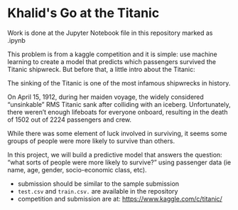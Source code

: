 # Khalid's Go at the Titanic

Work is done at the Jupyter Notebook file in this repository marked as .ipynb

This problem is from a kaggle competition and it is simple: use machine learning to create a model that predicts which passengers survived the Titanic shipwreck. But before that, a little intro about the Titanic:

The sinking of the Titanic is one of the most infamous shipwrecks in history.

On April 15, 1912, during her maiden voyage, the widely considered “unsinkable” RMS Titanic sank after colliding with an iceberg. Unfortunately, there weren’t enough lifeboats for everyone onboard, resulting in the death of 1502 out of 2224 passengers and crew.

While there was some element of luck involved in surviving, it seems some groups of people were more likely to survive than others.

In this project, we will build a predictive model that answers the question: “what sorts of people were more likely to survive?” using passenger data (ie name, age, gender, socio-economic class, etc).


* submission should be similar to the sample submission
* `test.csv` and `train.csv.` are available in the repository
* competition and submission are at: https://www.kaggle.com/c/titanic/
